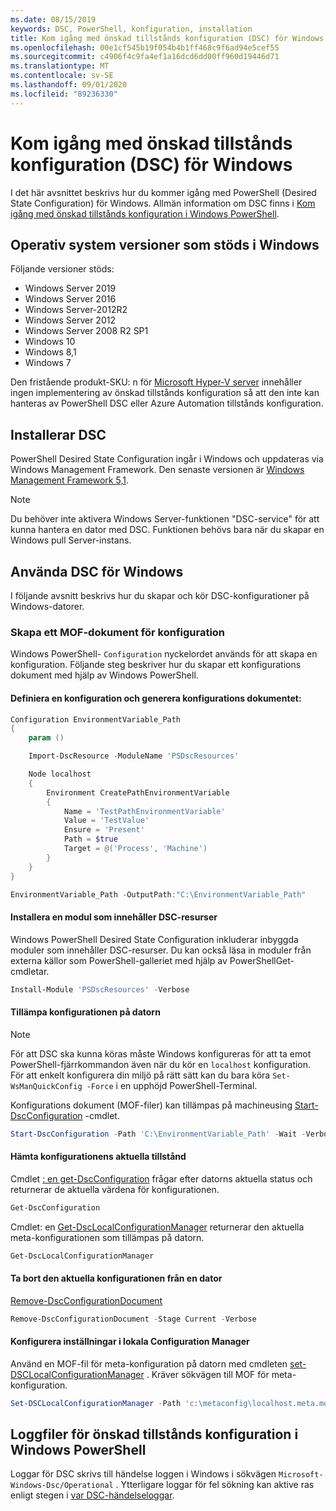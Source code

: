 ```yaml
---
ms.date: 08/15/2019
keywords: DSC, PowerShell, konfiguration, installation
title: Kom igång med önskad tillstånds konfiguration (DSC) för Windows
ms.openlocfilehash: 00e1cf545b19f054b4b1ff468c9f6ad94e5cef55
ms.sourcegitcommit: c4906f4c9fa4ef1a16dcd6dd00ff960d19446d71
ms.translationtype: MT
ms.contentlocale: sv-SE
ms.lasthandoff: 09/01/2020
ms.locfileid: "89236330"
---
```

# <a name="get-started-with-desired-state-configuration-dsc-for-windows"></a>Kom igång med önskad tillstånds konfiguration (DSC) för Windows

I det här avsnittet beskrivs hur du kommer igång med PowerShell (Desired State Configuration) för Windows.
Allmän information om DSC finns i [Kom igång med önskad tillstånds konfiguration i Windows PowerShell](../overview/overview.md).

## <a name="supported-windows-operation-system-versions"></a>Operativ system versioner som stöds i Windows

Följande versioner stöds:

- Windows Server 2019
- Windows Server 2016
- Windows Server-2012R2
- Windows Server 2012
- Windows Server 2008 R2 SP1
- Windows 10
- Windows 8,1
- Windows 7

Den fristående produkt-SKU: n för [Microsoft Hyper-V server](/windows-server/virtualization/hyper-v/hyper-v-server-2016) innehåller ingen implementering av önskad tillstånds konfiguration så att den inte kan hanteras av PowerShell DSC eller Azure Automation tillstånds konfiguration.

## <a name="installing-dsc"></a>Installerar DSC

PowerShell Desired State Configuration ingår i Windows och uppdateras via Windows Management Framework. Den senaste versionen är [Windows Management Framework 5,1](https://www.microsoft.com/download/details.aspx?id=54616).

> [!NOTE]
> Du behöver inte aktivera Windows Server-funktionen "DSC-service" för att kunna hantera en dator med DSC.
> Funktionen behövs bara när du skapar en Windows pull Server-instans.

## <a name="using-dsc-for-windows"></a>Använda DSC för Windows

I följande avsnitt beskrivs hur du skapar och kör DSC-konfigurationer på Windows-datorer.

### <a name="creating-a-configuration-mof-document"></a>Skapa ett MOF-dokument för konfiguration

Windows PowerShell- `Configuration` nyckelordet används för att skapa en konfiguration.
Följande steg beskriver hur du skapar ett konfigurations dokument med hjälp av Windows PowerShell.

#### <a name="define-a-configuration-and-generate-the-configuration-document"></a>Definiera en konfiguration och generera konfigurations dokumentet:

```powershell
Configuration EnvironmentVariable_Path
{
    param ()

    Import-DscResource -ModuleName 'PSDscResources'

    Node localhost
    {
        Environment CreatePathEnvironmentVariable
        {
            Name = 'TestPathEnvironmentVariable'
            Value = 'TestValue'
            Ensure = 'Present'
            Path = $true
            Target = @('Process', 'Machine')
        }
    }
}

EnvironmentVariable_Path -OutputPath:"C:\EnvironmentVariable_Path"
```

#### <a name="install-a-module-containing-dsc-resources"></a>Installera en modul som innehåller DSC-resurser

Windows PowerShell Desired State Configuration inkluderar inbyggda moduler som innehåller DSC-resurser.
Du kan också läsa in moduler från externa källor som PowerShell-galleriet med hjälp av PowerShellGet-cmdletar.

```PowerShell
Install-Module 'PSDscResources' -Verbose
```

#### <a name="apply-the-configuration-to-the-machine"></a>Tillämpa konfigurationen på datorn

> [!NOTE]
> För att DSC ska kunna köras måste Windows konfigureras för att ta emot PowerShell-fjärrkommandon även när du kör en `localhost` konfiguration. För att enkelt konfigurera din miljö på rätt sätt kan du bara köra `Set-WsManQuickConfig -Force` i en upphöjd PowerShell-Terminal.

Konfigurations dokument (MOF-filer) kan tillämpas på machineusing [Start-DscConfiguration](/powershell/module/psdesiredstateconfiguration/start-dscconfiguration) -cmdlet.

```powershell
Start-DscConfiguration -Path 'C:\EnvironmentVariable_Path' -Wait -Verbose
```

#### <a name="get-the-current-state-of-the-configuration"></a>Hämta konfigurationens aktuella tillstånd

Cmdlet [: en get-DscConfiguration](/powershell/module/psdesiredstateconfiguration/get-dscconfiguration) frågar efter datorns aktuella status och returnerar de aktuella värdena för konfigurationen.

```powershell
Get-DscConfiguration
```

Cmdlet: en [Get-DscLocalConfigurationManager](/powershell/module/psdesiredstateconfiguration/get-dscLocalConfigurationManager) returnerar den aktuella meta-konfigurationen som tillämpas på datorn.

```powershell
Get-DscLocalConfigurationManager
```

#### <a name="remove-the-current-configuration-from-a-machine"></a>Ta bort den aktuella konfigurationen från en dator

[Remove-DscConfigurationDocument](/powershell/module/psdesiredstateconfiguration/remove-dscconfigurationdocument)

```powershell
Remove-DscConfigurationDocument -Stage Current -Verbose
```

#### <a name="configure-settings-in-local-configuration-manager"></a>Konfigurera inställningar i lokala Configuration Manager

Använd en MOF-fil för meta-konfiguration på datorn med cmdleten [set-DSCLocalConfigurationManager](/powershell/module/PSDesiredStateConfiguration/Set-DscLocalConfigurationManager) .
Kräver sökvägen till MOF för meta-konfiguration.

```powershell
Set-DSCLocalConfigurationManager -Path 'c:\metaconfig\localhost.meta.mof' -Verbose
```

## <a name="windows-powershell-desired-state-configuration-log-files"></a>Loggfiler för önskad tillstånds konfiguration i Windows PowerShell

Loggar för DSC skrivs till händelse loggen i Windows i sökvägen `Microsoft-Windows-Dsc/Operational` .
Ytterligare loggar för fel sökning kan aktive ras enligt stegen i [var DSC-händelseloggar](/powershell/scripting/dsc/troubleshooting/troubleshooting#where-are-dsc-event-logs).
